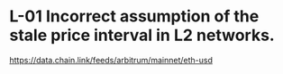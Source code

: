 # L-01 Incorrect assumption of the stale price interval in L2 networks.

https://data.chain.link/feeds/arbitrum/mainnet/eth-usd